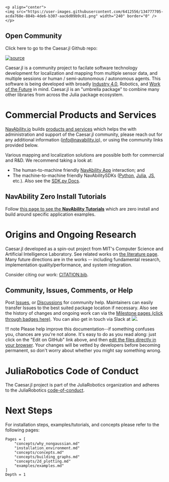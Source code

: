```@raw html
<p align="center">
<img src="https://user-images.githubusercontent.com/6412556/134777705-acda768e-884b-4de6-b307-aac6d09b9c81.png" width="240" border="0" />
</p>
```

## Open Community

Click here to go to the Caesar.jl Github repo:

[![source](https://img.shields.io/badge/source-code-yellow.svg)](https://github.com/JuliaRobotics/Caesar.jl)

Caesar.jl is a community project to facilate software technology development for localization and mapping from multiple sensor data, and multiple sessions or human / semi-autonomous / autonomous agents.  This software is being developed with broadly [Industry 4.0](https://en.wikipedia.org/wiki/Fourth_Industrial_Revolution), Robotics, and [Work of the Future](https://workofthefuture.mit.edu/) in mind.  Caesar.jl is an "umbrella package" to combine many other libraries from across the Julia package ecosystem.  

# Commercial Products and Services

[NavAbility.io](http://www.navability.io) builds [products and services](https://www.navability.io/products/) which helps the with administration and support of the Caesar.jl community, please reach out for any additional information (info@navability.io), or using the community links provided below.

Various mapping and localization solutions are possible both for commercial and R&D.  We recommend taking a look at:
- The human-to-machine friendly [NavAbility App](https://app.navability.io/home/) interaction; and
- The machine-to-machine friendly NavAbilitySDKs ([Python](https://github.com/NavAbility/NavAbilitySDK.py), [Julia](https://github.com/NavAbility/NavAbilitySDK.jl), [JS](https://github.com/NavAbility/NavAbilitySDK.js), etc.).  Also see the [SDK.py Docs](https://navability.github.io/NavAbilitySDK.py/).

## NavAbility Zero Install Tutorials

Follow [this page to see the **NavAbility Tutorials**](https://navability.github.io/NavAbilitySDK.py/nvatutorials.html) which are zero install and build around specific application examples.

# Origins and Ongoing Research

Caesar.jl developed as a spin-out project from MIT's Computer Science and Artificial Intelligence Laboratory.  See related works on [the literature page](https://www.juliarobotics.org/Caesar.jl/latest/refs/literature/).  Many future directions are in the works -- including fundamental research, implementation quality/performance, and system integration.

Consider citing our work: [CITATION.bib](https://github.com/JuliaRobotics/Caesar.jl/blob/master/CITATION.bib).

## Community, Issues, Comments, or Help

Post [Issues](https://github.com/JuliaRobotics/Caesar.jl/issues), or [Discussions](https://github.com/JuliaRobotics/Caesar.jl/discussions) for community help.  Maintainers can easily transfer Issues to the best suited package location if necessary.  Also see the history of changes and ongoing work can via the [Milestone pages (click through badges here)](https://github.com/JuliaRobotics/Caesar.jl/blob/master/README.md#bleeding-edge-development-status).  You can also get in touch via Slack at [![](https://img.shields.io/badge/Invite-Slack-green.svg?style=popout)](https://join.slack.com/t/caesarjl/shared_invite/zt-ucs06bwg-y2tEbddwX1vR18MASnOLsw).

!!! note
    Please help improve this documentation--if something confuses you, chances
    are you're not alone. It's easy to do as you read along: just click on the
    "Edit on GitHub" link above, and then
    [edit the files directly in your browser](https://help.github.com/articles/editing-files-in-another-user-s-repository/).
    Your changes will be vetted by developers before becoming permanent, so don't
    worry about whether you might say something wrong.

# JuliaRobotics Code of Conduct

The Caesar.jl project is part of the JuliaRobotics organization and adheres to the JuliaRobotics [code-of-conduct](https://github.com/JuliaRobotics/administration/blob/master/code_of_conduct.md).
# Next Steps
For installation steps, examples/tutorials, and concepts please refer to the following pages:

```@contents
Pages = [
    "concepts/why_nongaussian.md"
    "installation_environment.md"
    "concepts/concepts.md"
    "concepts/building_graphs.md"
    "concepts/2d_plotting.md"
    "examples/examples.md"
]
Depth = 1
```


